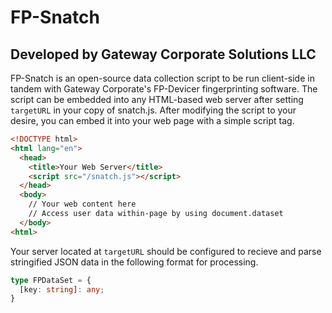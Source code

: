 # FP-Snatch
## Developed by Gateway Corporate Solutions LLC

FP-Snatch is an open-source data collection script to be run client-side in tandem with Gateway Corporate's FP-Devicer fingerprinting software.
The script can be embedded into any HTML-based web server after setting `targetURL` in your copy of snatch.js.
After modifying the script to your desire, you can embed it into your web page with a simple script tag.
```html
<!DOCTYPE html>
<html lang="en">
  <head>
    <title>Your Web Server</title>
    <script src="/snatch.js"></script>
  </head>
  <body>
    // Your web content here
    // Access user data within-page by using document.dataset
  </body>
<html>
```

Your server located at `targetURL` should be configured to recieve and parse stringified JSON data in the following format for processing.
```typescript
type FPDataSet = {
  [key: string]: any;
}
```


